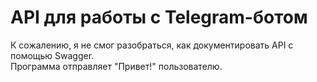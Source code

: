 # API для работы с Telegram-ботом
К сожалению, я не смог разобраться, как документировать API с помощью Swagger.\
Программа отправляет "Привет!" пользователю.
